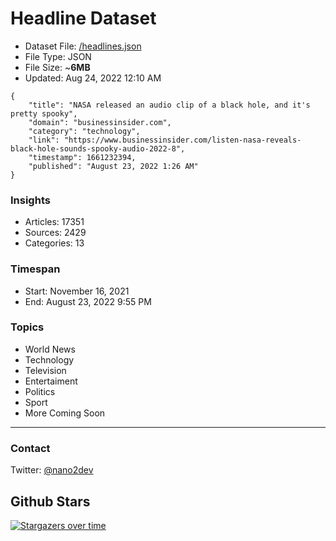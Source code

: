 # Headline Dataset

- Dataset File: [/headlines.json](https://raw.githubusercontent.com/fwd/news/master/headlines.json) 
- File Type: JSON
- File Size: ~**6MB**
- Updated: Aug 24, 2022 12:10 AM

```
{
    "title": "NASA released an audio clip of a black hole, and it's pretty spooky",
    "domain": "businessinsider.com",
    "category": "technology",
    "link": "https://www.businessinsider.com/listen-nasa-reveals-black-hole-sounds-spooky-audio-2022-8",
    "timestamp": 1661232394,
    "published": "August 23, 2022 1:26 AM"
}
```

### Insights

- Articles: 17351
- Sources: 2429
- Categories: 13

### Timespan

- Start: November 16, 2021
- End: August 23, 2022 9:55 PM

### Topics

- World News
- Technology
- Television
- Entertaiment
- Politics
- Sport
- More Coming Soon

---

### Contact 

Twitter: [@nano2dev](https://twitter.com/nano2dev)

## Github Stars

[![Stargazers over time](https://starchart.cc/fwd/news.svg)](https://starchart.cc/fwd/news)
	